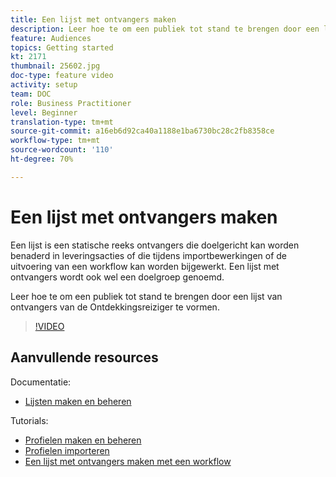 ```yaml
---
title: Een lijst met ontvangers maken
description: Leer hoe te om een publiek tot stand te brengen door een lijst van ontvangers van de Ontdekkingsreiziger te vormen.
feature: Audiences
topics: Getting started
kt: 2171
thumbnail: 25602.jpg
doc-type: feature video
activity: setup
team: DOC
role: Business Practitioner
level: Beginner
translation-type: tm+mt
source-git-commit: a16eb6d92ca40a1188e1ba6730bc28c2fb8358ce
workflow-type: tm+mt
source-wordcount: '110'
ht-degree: 70%

---
```



# Een lijst met ontvangers maken

Een lijst is een statische reeks ontvangers die doelgericht kan worden benaderd in leveringsacties of die tijdens importbewerkingen of de uitvoering van een workflow kan worden bijgewerkt. Een lijst met ontvangers wordt ook wel een doelgroep genoemd.

Leer hoe te om een publiek tot stand te brengen door een lijst van ontvangers van de Ontdekkingsreiziger te vormen.

>[!VIDEO](https://video.tv.adobe.com/v/25602/quality=12)

## Aanvullende resources

Documentatie:

* [Lijsten maken en beheren](https://docs.adobe.com/content/help/nl-NL/campaign-classic/using/getting-started/profile-management/creating-and-managing-lists.html)

Tutorials:

* [Profielen maken en beheren](/help/profile-management/create-and-manage-profiles.md)
* [Profielen importeren](/help/data-management/importing-profiles.md)
* [Een lijst met ontvangers maken met een workflow](/help/profile-management/creating-a-list-of-recipients-with-a-workflow.md)
